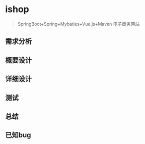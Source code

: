 # ishop
>SpringBoot+Spring+Mybaties+Vue.js+Maven 电子商务网站
## 需求分析

## 概要设计

## 详细设计

## 测试

## 总结

## 已知bug
